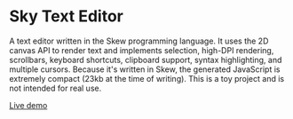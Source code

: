# Sky Text Editor

A text editor written in the Skew programming language. It uses the 2D canvas API to render text and implements selection, high-DPI rendering, scrollbars, keyboard shortcuts, clipboard support, syntax highlighting, and multiple cursors. Because it's written in Skew, the generated JavaScript is extremely compact (23kb at the time of writing). This is a toy project and is not intended for real use.

[Live demo](http://evanw.github.io/sky/)
